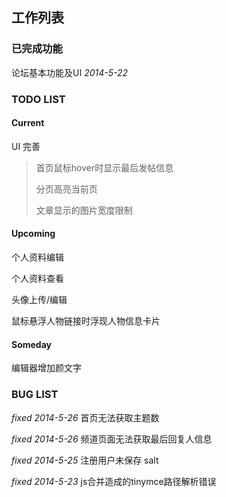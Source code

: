 ## 工作列表

### 已完成功能

论坛基本功能及UI    *2014-5-22*

### TODO LIST

#### Current

UI 完善

>   首页鼠标hover时显示最后发帖信息
>
>   分页高亮当前页
>
>   文章显示的图片宽度限制

#### Upcoming

个人资料编辑

个人资料查看

头像上传/编辑

鼠标悬浮人物链接时浮现人物信息卡片

#### Someday

编辑器增加颜文字

### BUG LIST

*fixed 2014-5-26* 首页无法获取主题数

*fixed 2014-5-26* 频道页面无法获取最后回复人信息

*fixed 2014-5-25* 注册用户未保存 salt

*fixed 2014-5-23* js合并造成的tinymce路径解析错误
